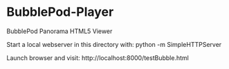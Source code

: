 # BubblePod-Player
BubblePod Panorama HTML5 Viewer

Start a local webserver in this directory with:
python -m SimpleHTTPServer

Launch browser and visit:
http://localhost:8000/testBubble.html
